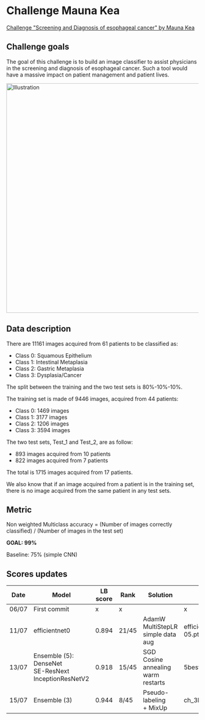# Challenge Mauna Kea

[Challenge "Screening and Diagnosis of esophageal cancer" by Mauna Kea](https://challengedata.ens.fr/challenges/11)

## Challenge goals

The goal of this challenge is to build an image classifier to assist physicians in the screening and diagnosis of esophageal cancer. Such a tool would have a massive impact on patient management and patient lives.

<img src="https://diagnosingbarretts.com/images/uploads/Progression-BE.001.png" alt="Illustration" width="600"/>

## Data description

There are 11161 images acquired from 61 patients to be classified as:

- Class 0: Squamous Epithelium
- Class 1: Intestinal Metaplasia
- Class 2: Gastric Metaplasia
- Class 3: Dysplasia/Cancer

The split between the training and the two test sets is 80%-10%-10%.

The training set is made of 9446 images, acquired from 44 patients:

- Class 0: 1469 images
- Class 1: 3177 images
- Class 2: 1206 images
- Class 3: 3594 images

The two test sets, Test_1 and Test_2, are as follow:

- 893 images acquired from 10 patients
- 822 images acquired from 7 patients

The total is 1715 images acquired from 17 patients.

We also know that if an image acquired from a patient is in the training set, there is no image acquired from the same patient in any test sets.

## Metric

Non weighted Multiclass accuracy = (Number of images correctly classified) / (Number of images in the test set)

**GOAL: 99%**

Baseline: 75% (simple CNN)

## Scores updates

| Date  | Model                                                        | LB score | Rank  | Solution                                     | weight_name                                                         |
| ----- | ------------------------------------------------------------ | -------- | ----- | -------------------------------------------- | ------------------------------------------------------------------- |
| 06/07 | First commit                                                 | x        | x     |                                              | x                                                                   |
| 11/07 | efficientnet0                                                | 0.894    | 21/45 | AdamW<br>MultiStepLR<br>simple data aug      | efficientnet_acc=99.13_loss=0.00521_AdamW_ep=17_sz=224_wd=1e-05.pth |
| 13/07 | Ensemble (5):<br>DenseNet<br>SE-ResNext<br>InceptionResNetV2 | 0.918    | 15/45 | SGD<br>Cosine annealing<br>warm restarts<br> | 5best.csv                                                           |
| 15/07 | Ensemble (3)                                                 | 0.944    | 8/45  | Pseudo-labeling<br>+ MixUp                   | ch_3best.csv                                                        |
